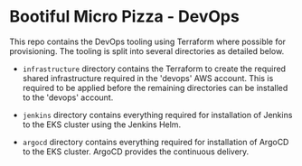 # Bootiful Micro Pizza - DevOps

This repo contains the DevOps tooling using Terraform where possible for provisioning. The tooling is split into several directories as detailed below.

- `infrastructure` directory contains the Terraform to create the required shared infrastructure required in the 'devops' AWS account. This is required to be applied before the remaining directories can be installed to the 'devops' account.

- `jenkins` directory contains everything required for installation of Jenkins to the EKS cluster using the Jenkins Helm.

- `argocd` directory contains everything required for installation of ArgoCD to the EKS cluster. ArgoCD provides the continuous delivery.

